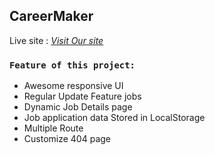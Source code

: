 
## CareerMaker
Live site :  *[Visit Our site](https://career-maker.netlify.app/)*

### `Feature of this project:`
- Awesome responsive UI
- Regular Update Feature jobs
- Dynamic Job Details page
- Job application data Stored in LocalStorage
- Multiple Route
- Customize 404 page


